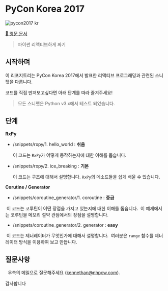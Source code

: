 # PyCon Korea 2017

![pycon2017 kr](http://www.pigno.se/static/assets/images/pycon2017.png)

[:page_facing_up: 영문 문서](README.md)

> 파이썬 리액티브하게 짜기

## 시작하며

이 리포지토리는 PyCon Korea 2017에서 발표한 리액티브 프로그래밍과 관련된 스니펫을 다룹니다.

코드를 직접 만져보고싶다면 아래 단계를 따라 즐겨주세요!

> 모든 스니펫은 Python v3.x에서 테스트 되었습니다.

## 단계

**RxPy**

- /snippets/rxpy/1. hello_world : **쉬움**

  이 코드는 `RxPy`가 어떻게 동작하는지에 대한 이해를 돕습니다.

- /snippets/rxpy/2. ice_breaking : **기본**

  이 코드는 구조에 대해서 설명합니다.
  `RxPy`의 메소드들을 쉽게 배울 수 있습니다.

**Corutine / Generator**

- /snippets/coroutine_generator/1. coroutine : **중급**

  이 코드는 코루틴이 어떤 장점을 가지고 있는지에 대한 이해를 돕습니다.
  이 예제에서는 코루틴을 메모리 절약 관점에서의 장점을 설명합니다.
  
- /snippets/coroutine_generator/2. generator : **easy**

  이 코드는 제너레이터가 무엇인가에 대해서 설명합니다.
  여러분은 `range` 함수를 제너레이터 방식을 이용하여 보고 만듭니다.
  
## 질문사항
  
  우측의 메일으로 질문해주세요 ([kennethan@nhpcw.com](kennethan@nhpcw.com)).
  
  감사합니다
